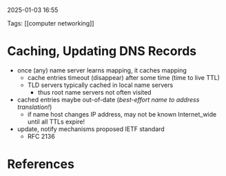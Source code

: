 2025-01-03 16:55


Tags: [[computer networking]]

# Caching, Updating DNS Records

- once (any) name server learns mapping, it caches mapping
	- cache entries timeout (disappear) after some time (time to live TTL)
	- TLD servers typically cached in local name servers
		- thus root name servers not often visited
- cached entries maybe out-of-date (*best-effort name to address translation!*)
	- if name host changes IP address, may not be known Internet_wide until all TTLs expire!
- update, notify mechanisms proposed IETF standard 
	- RFC 2136

# References

